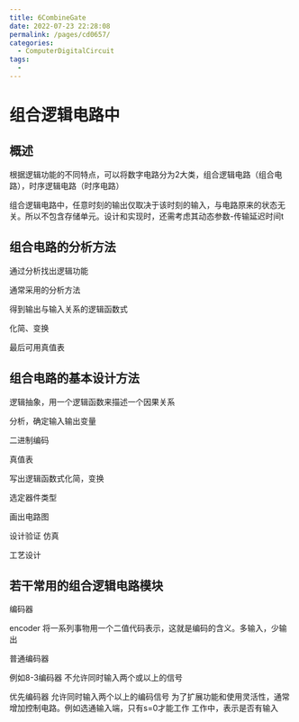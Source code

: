 ```yaml
---
title: 6CombineGate
date: 2022-07-23 22:28:08
permalink: /pages/cd0657/
categories:
  - ComputerDigitalCircuit
tags:
  - 
---
```

# 组合逻辑电路中

## 概述

根据逻辑功能的不同特点，可以将数字电路分为2大类，组合逻辑电路（组合电路），时序逻辑电路（时序电路）

组合逻辑电路中，任意时刻的输出仅取决于该时刻的输入，与电路原来的状态无关。所以不包含存储单元。设计和实现时，还需考虑其动态参数-传输延迟时间t



## 组合电路的分析方法

通过分析找出逻辑功能

通常采用的分析方法


得到输出与输入关系的逻辑函数式

化简、变换

最后可用真值表



## 组合电路的基本设计方法

逻辑抽象，用一个逻辑函数来描述一个因果关系

分析，确定输入输出变量

二进制编码

真值表



写出逻辑函数式化简，变换

选定器件类型

画出电路图

设计验证  仿真

工艺设计



## 若干常用的组合逻辑电路模块

编码器

encoder 将一系列事物用一个二值代码表示，这就是编码的含义。多输入，少输出

普通编码器

例如8-3编码器  不允许同时输入两个或以上的信号

优先编码器  允许同时输入两个以上的编码信号  为了扩展功能和使用灵活性，通常增加控制电路。例如选通输入端，只有s=0才能工作  工作中，表示是否有输入
